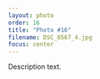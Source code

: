```yaml
---
layout: photo
order: 16
title: "Photo #16"
filename: DSC_0567_4.jpg
focus: center
---
```


Description text.
